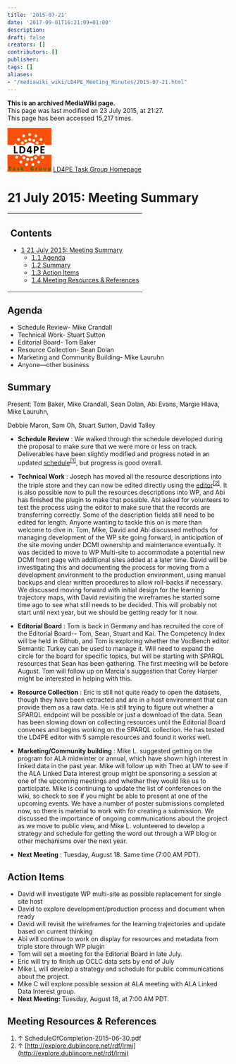```yaml
---
title: '2015-07-21'
date: '2017-09-01T16:21:09+01:00'
description: 
draft: false
creators: []
contributors: []
publisher: 
tags: []
aliases:
- "/mediawiki_wiki/LD4PE_Meeting_Minutes/2015-07-21.html"
---
```


 **This is an archived MediaWiki page.**  
This page was last modified on 23 July 2015, at 21:27.  
This page has been accessed 15,217 times.

[<img alt="LD4PE logo" src="/mediawiki_wiki/images/Ld4pe.png" width="100" height="99">](/mediawiki_wiki/images/Ld4pe.png) [LD4PE Task Group Homepage](/mediawiki_wiki/Pet/ld4pe)

# 21 July 2015: Meeting Summary 
<table id="toc" class="toc">
  <tr>
    <td>
      <div id="toctitle">
        <h2>Contents</h2>
      </div>
      <ul>
        <li class="toclevel-1 tocsection-1">
          <a href="#21_July_2015:_Meeting_Summary"><span class="tocnumber">1</span> <span class="toctext">21 July 2015: Meeting Summary</span></a>
          <ul>
            <li class="toclevel-2 tocsection-2"><a href="#Agenda"><span class="tocnumber">1.1</span> <span class="toctext">Agenda</span></a></li>
            <li class="toclevel-2 tocsection-3"><a href="#Summary"><span class="tocnumber">1.2</span> <span class="toctext">Summary</span></a></li>
            <li class="toclevel-2 tocsection-4"><a href="#Action_Items"><span class="tocnumber">1.3</span> <span class="toctext">Action Items</span></a></li>
            <li class="toclevel-2 tocsection-5"><a href="#Meeting_Resources_.26_References"><span class="tocnumber">1.4</span> <span class="toctext">Meeting Resources &amp; References</span></a></li>
          </ul>
        </li>
      </ul>
    </td>
  </tr>
</table>

## Agenda 

- Schedule Review- Mike Crandall
- Technical Work- Stuart Sutton 
- Editorial Board- Tom Baker 
- Resource Collection- Sean Dolan
- Marketing and Community Building- Mike Lauruhn
- Anyone—other business

## Summary 

Present: Tom Baker, Mike Crandall, Sean Dolan, Abi Evans, Margie Hlava, Mike Lauruhn,

Debbie Maron, Sam Oh, Stuart Sutton, David Talley

- **Schedule Review** : We walked through the schedule developed during the proposal to make sure that we were more or less on track. Deliverables have been slightly modified and progress noted in an updated [schedule](/mediawiki_wiki/files/ScheduleOfCompletion-2015-06-30.pdf)<sup id="cite_ref-0" class="reference"><a href="#cite_note-0">[1]</a></sup>, but progress is good overall.

- **Technical Work** : Joseph has moved all the resource descriptions into the triple store and they can now be edited directly using the [editor](http://explore.dublincore.net/rdf/lrmi)<sup id="cite_ref-1" class="reference"><a href="#cite_note-1">[2]</a></sup>. It is also possible now to pull the resources descriptions into WP, and Abi has finished the plugin to make that possible. Abi asked for volunteers to test the process using the editor to make sure that the records are transferring correctly. Some of the description fields still need to be edited for length. Anyone wanting to tackle this on is more than welcome to dive in. Tom, Mike, David and Abi discussed methods for managing development of the WP site going forward, in anticipation of the site moving under DCMI ownership and maintenance eventually. It was decided to move to WP Multi-site to accommodate a potential new DCMI front page with additional sites added at a later time. David will be investigating this and documenting the process for moving from a development environment to the production environment, using manual backups and clear written procedures to allow roll-backs if necessary. We discussed moving forward with initial design for the learning trajectory maps, with David revisiting the wireframes he started some time ago to see what still needs to be decided. This will probably not start until next year, but we should be getting ready for it now. 

- **Editorial Board** : Tom is back in Germany and has recruited the core of the Editorial Board-- Tom, Sean, Stuart and Kai. The Competency Index will be held in Github, and Tom is exploring whether the VocBench editor Semantic Turkey can be used to manage it. Will need to expand the circle for the board for specific topics, but will be starting with SPARQL resources that Sean has been gathering. The first meeting will be before August. Tom will follow up on Marcia's suggestion that Corey Harper might be interested in helping with this.

- **Resource Collection** : Eric is still not quite ready to open the datasets, though they have been extracted and are in a host environment that can provide them as a raw data. He is still trying to figure out whether a SPARQL endpoint will be possible or just a download of the data. Sean has been slowing down on collecting resources until the Editorial Board convenes and begins working on the SPARQL collection. He has tested the LD4PE editor with 5 sample resources and found it works well.

- **Marketing/Community building** : Mike L. suggested getting on the program for ALA midwinter or annual, which have shown high interest in linked data in the past year. Mike will follow up with Theo at UW to see if the ALA Linked Data interest group might be sponsoring a session at one of the upcoming meetings and whether they would like us to participate. Mike is continuing to update the list of conferences on the wiki, so check to see if you might be able to present at one of the upcoming events. We have a number of poster submissions completed now, so there is material to work with for creating a submission. We discussed the importance of ongoing communications about the project as we move to public view, and Mike L. volunteered to develop a strategy and schedule for getting the word out through a WP blog or other mechanisms over the next year.

- **Next Meeting** : Tuesday, August 18. Same time (7:00 AM PDT).

## Action Items 

- David will investigate WP multi-site as possible replacement for single site host
- David to explore development/production process and document when ready
- David will revisit the wireframes for the learning trajectories and update based on current thinking
- Abi will continue to work on display for resources and metadata from triple store through WP plugin
- Tom will set a meeting for the Editorial Board in late July.
- Eric will try to finish up OCLC data sets by end of July
- Mike L will develop a strategy and schedule for public communications about the project.
- Mike C will explore possible session at ALA meeting with ALA Linked Data Interest group.
- **Next Meeting:** Tuesday, August 18, at 7:00 AM PDT.

## Meeting Resources & References 

1. ↑ ScheduleOfCompletion-2015-06-30.pdf
2. ↑ [http://explore.dublincore.net/rdf/lrmi](http://explore.dublincore.net/rdf/lrmi)

